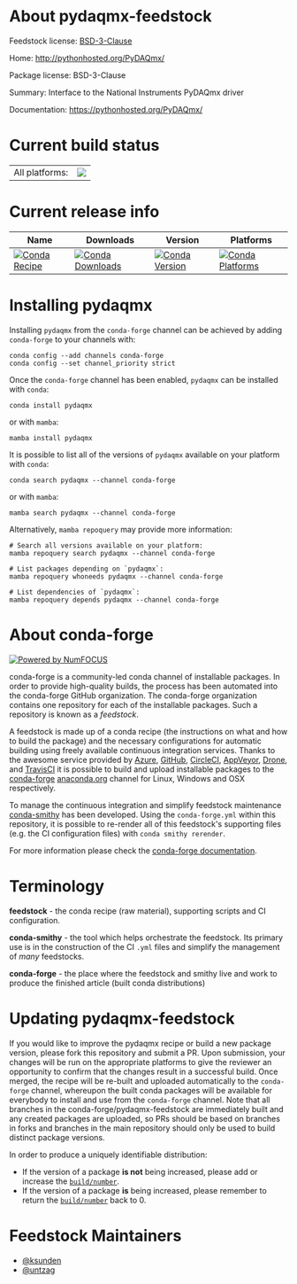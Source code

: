 About pydaqmx-feedstock
=======================

Feedstock license: [BSD-3-Clause](https://github.com/conda-forge/pydaqmx-feedstock/blob/main/LICENSE.txt)

Home: http://pythonhosted.org/PyDAQmx/

Package license: BSD-3-Clause

Summary: Interface to the National Instruments PyDAQmx driver

Documentation: https://pythonhosted.org/PyDAQmx/

Current build status
====================


<table><tr><td>All platforms:</td>
    <td>
      <a href="https://dev.azure.com/conda-forge/feedstock-builds/_build/latest?definitionId=17495&branchName=main">
        <img src="https://dev.azure.com/conda-forge/feedstock-builds/_apis/build/status/pydaqmx-feedstock?branchName=main">
      </a>
    </td>
  </tr>
</table>

Current release info
====================

| Name | Downloads | Version | Platforms |
| --- | --- | --- | --- |
| [![Conda Recipe](https://img.shields.io/badge/recipe-pydaqmx-green.svg)](https://anaconda.org/conda-forge/pydaqmx) | [![Conda Downloads](https://img.shields.io/conda/dn/conda-forge/pydaqmx.svg)](https://anaconda.org/conda-forge/pydaqmx) | [![Conda Version](https://img.shields.io/conda/vn/conda-forge/pydaqmx.svg)](https://anaconda.org/conda-forge/pydaqmx) | [![Conda Platforms](https://img.shields.io/conda/pn/conda-forge/pydaqmx.svg)](https://anaconda.org/conda-forge/pydaqmx) |

Installing pydaqmx
==================

Installing `pydaqmx` from the `conda-forge` channel can be achieved by adding `conda-forge` to your channels with:

```
conda config --add channels conda-forge
conda config --set channel_priority strict
```

Once the `conda-forge` channel has been enabled, `pydaqmx` can be installed with `conda`:

```
conda install pydaqmx
```

or with `mamba`:

```
mamba install pydaqmx
```

It is possible to list all of the versions of `pydaqmx` available on your platform with `conda`:

```
conda search pydaqmx --channel conda-forge
```

or with `mamba`:

```
mamba search pydaqmx --channel conda-forge
```

Alternatively, `mamba repoquery` may provide more information:

```
# Search all versions available on your platform:
mamba repoquery search pydaqmx --channel conda-forge

# List packages depending on `pydaqmx`:
mamba repoquery whoneeds pydaqmx --channel conda-forge

# List dependencies of `pydaqmx`:
mamba repoquery depends pydaqmx --channel conda-forge
```


About conda-forge
=================

[![Powered by
NumFOCUS](https://img.shields.io/badge/powered%20by-NumFOCUS-orange.svg?style=flat&colorA=E1523D&colorB=007D8A)](https://numfocus.org)

conda-forge is a community-led conda channel of installable packages.
In order to provide high-quality builds, the process has been automated into the
conda-forge GitHub organization. The conda-forge organization contains one repository
for each of the installable packages. Such a repository is known as a *feedstock*.

A feedstock is made up of a conda recipe (the instructions on what and how to build
the package) and the necessary configurations for automatic building using freely
available continuous integration services. Thanks to the awesome service provided by
[Azure](https://azure.microsoft.com/en-us/services/devops/), [GitHub](https://github.com/),
[CircleCI](https://circleci.com/), [AppVeyor](https://www.appveyor.com/),
[Drone](https://cloud.drone.io/welcome), and [TravisCI](https://travis-ci.com/)
it is possible to build and upload installable packages to the
[conda-forge](https://anaconda.org/conda-forge) [anaconda.org](https://anaconda.org/)
channel for Linux, Windows and OSX respectively.

To manage the continuous integration and simplify feedstock maintenance
[conda-smithy](https://github.com/conda-forge/conda-smithy) has been developed.
Using the ``conda-forge.yml`` within this repository, it is possible to re-render all of
this feedstock's supporting files (e.g. the CI configuration files) with ``conda smithy rerender``.

For more information please check the [conda-forge documentation](https://conda-forge.org/docs/).

Terminology
===========

**feedstock** - the conda recipe (raw material), supporting scripts and CI configuration.

**conda-smithy** - the tool which helps orchestrate the feedstock.
                   Its primary use is in the construction of the CI ``.yml`` files
                   and simplify the management of *many* feedstocks.

**conda-forge** - the place where the feedstock and smithy live and work to
                  produce the finished article (built conda distributions)


Updating pydaqmx-feedstock
==========================

If you would like to improve the pydaqmx recipe or build a new
package version, please fork this repository and submit a PR. Upon submission,
your changes will be run on the appropriate platforms to give the reviewer an
opportunity to confirm that the changes result in a successful build. Once
merged, the recipe will be re-built and uploaded automatically to the
`conda-forge` channel, whereupon the built conda packages will be available for
everybody to install and use from the `conda-forge` channel.
Note that all branches in the conda-forge/pydaqmx-feedstock are
immediately built and any created packages are uploaded, so PRs should be based
on branches in forks and branches in the main repository should only be used to
build distinct package versions.

In order to produce a uniquely identifiable distribution:
 * If the version of a package **is not** being increased, please add or increase
   the [``build/number``](https://docs.conda.io/projects/conda-build/en/latest/resources/define-metadata.html#build-number-and-string).
 * If the version of a package **is** being increased, please remember to return
   the [``build/number``](https://docs.conda.io/projects/conda-build/en/latest/resources/define-metadata.html#build-number-and-string)
   back to 0.

Feedstock Maintainers
=====================

* [@ksunden](https://github.com/ksunden/)
* [@untzag](https://github.com/untzag/)

